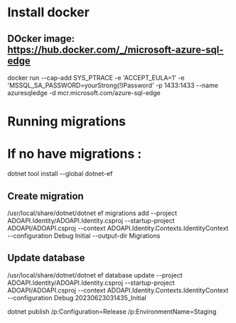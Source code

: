 # Install docker
## DOcker image: https://hub.docker.com/_/microsoft-azure-sql-edge


docker run --cap-add SYS_PTRACE -e 'ACCEPT_EULA=1' -e 'MSSQL_SA_PASSWORD=yourStrong(!)Password' -p 1433:1433 --name azuresqledge -d mcr.microsoft.com/azure-sql-edge


# Running migrations
# If no have migrations :
dotnet tool install --global dotnet-ef

## Create migration
/usr/local/share/dotnet/dotnet ef migrations add --project ADOAPI.Identity/ADOAPI.Identity.csproj --startup-project ADOAPI/ADOAPI.csproj --context ADOAPI.Identity.Contexts.IdentityContext --configuration Debug Initial --output-dir Migrations
## Update database

/usr/local/share/dotnet/dotnet ef database update --project ADOAPI.Identity/ADOAPI.Identity.csproj --startup-project ADOAPI/ADOAPI.csproj --context ADOAPI.Identity.Contexts.IdentityContext --configuration Debug 20230623031435_Initial



dotnet publish /p:Configuration=Release /p:EnvironmentName=Staging